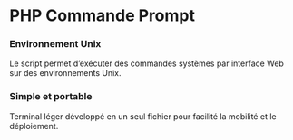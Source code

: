 # PHP Commande Prompt

### Environnement Unix
Le script permet d’exécuter des commandes systèmes par interface Web sur des environnements Unix.

### Simple et portable
Terminal léger développé en un seul fichier pour facilité la mobilité et le déploiement.
